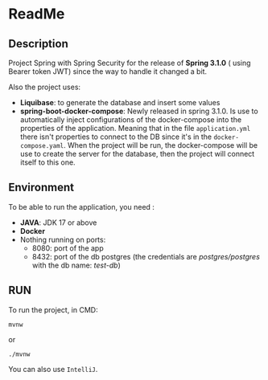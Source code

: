 # ReadMe



## Description

Project Spring with Spring Security for the release of **Spring 3.1.0** ( using Bearer token JWT) since the way to handle it changed a bit.

Also the project uses:

- **Liquibase**: to generate the database and insert some values
- **spring-boot-docker-compose**: Newly released in spring 3.1.0. Is use to automatically inject configurations of the docker-compose into the properties of the application. Meaning that in the file `application.yml` there isn't properties to connect to the DB since it's in the `docker-compose.yaml`. When the project will be run, the docker-compose will be use to create the server for the database, then the project will connect itself to this one. 



## Environment

To be able to run the application, you need :

- **JAVA**: JDK 17 or above
- **Docker**
- Nothing running on ports:
  - 8080: port of the app
  - 8432: port of the db postgres (the credentials are *postgres/postgres* with the db name: *test-db*)



## RUN

To run the project, in CMD:

```CMD
mvnw
```

or

```CMD
./mvnw
```



You can also use `IntelliJ`.
